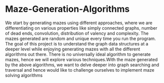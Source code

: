 # Maze-Generation-Algorithms

We start by generating mazes using different approaches, where we are differentiating on various properties
like simply connected graphs, number of dead ends, convolution,
distribution of valency and complexity. The mazes generated are
random and unique every time you run the program. The goal
of this project is to understand the graph data structures at a
deeper level while enjoying generating mazes with all the different
algorithms out there. There is no universally ideal algorithm to
generate mazes, hence we will explore various techniques.With
the maze generated by the above algorithms, we want to delve
deeper into graph searching and traversal and hence would like
to challenge ourselves to implement maze solving algorithms

